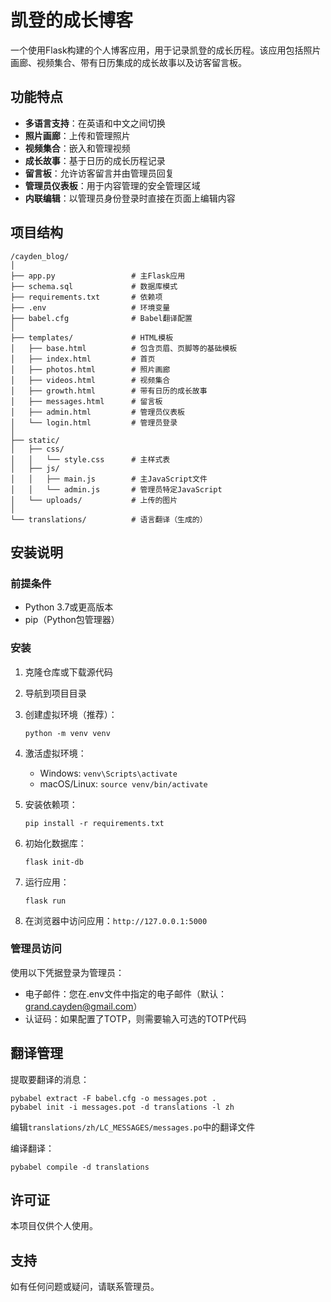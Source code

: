 # 凯登的成长博客

一个使用Flask构建的个人博客应用，用于记录凯登的成长历程。该应用包括照片画廊、视频集合、带有日历集成的成长故事以及访客留言板。

## 功能特点

- **多语言支持**：在英语和中文之间切换
- **照片画廊**：上传和管理照片
- **视频集合**：嵌入和管理视频
- **成长故事**：基于日历的成长历程记录
- **留言板**：允许访客留言并由管理员回复
- **管理员仪表板**：用于内容管理的安全管理区域
- **内联编辑**：以管理员身份登录时直接在页面上编辑内容

## 项目结构

```
/cayden_blog/
│
├── app.py                 # 主Flask应用
├── schema.sql             # 数据库模式
├── requirements.txt       # 依赖项
├── .env                   # 环境变量
├── babel.cfg              # Babel翻译配置
│
├── templates/             # HTML模板
│   ├── base.html          # 包含页眉、页脚等的基础模板
│   ├── index.html         # 首页
│   ├── photos.html        # 照片画廊
│   ├── videos.html        # 视频集合
│   ├── growth.html        # 带有日历的成长故事
│   ├── messages.html      # 留言板
│   ├── admin.html         # 管理员仪表板
│   └── login.html         # 管理员登录
│
├── static/
│   ├── css/
│   │   └── style.css      # 主样式表
│   ├── js/
│   │   ├── main.js        # 主JavaScript文件
│   │   └── admin.js       # 管理员特定JavaScript
│   └── uploads/           # 上传的图片
│
└── translations/          # 语言翻译（生成的）
```

## 安装说明

### 前提条件

- Python 3.7或更高版本
- pip（Python包管理器）

### 安装

1. 克隆仓库或下载源代码

2. 导航到项目目录

3. 创建虚拟环境（推荐）：
   ```
   python -m venv venv
   ```

4. 激活虚拟环境：
   - Windows: `venv\Scripts\activate`
   - macOS/Linux: `source venv/bin/activate`

5. 安装依赖项：
   ```
   pip install -r requirements.txt
   ```

6. 初始化数据库：
   ```
   flask init-db
   ```

7. 运行应用：
   ```
   flask run
   ```

8. 在浏览器中访问应用：`http://127.0.0.1:5000`

### 管理员访问

使用以下凭据登录为管理员：
- 电子邮件：您在.env文件中指定的电子邮件（默认：grand.cayden@gmail.com）
- 认证码：如果配置了TOTP，则需要输入可选的TOTP代码

## 翻译管理

提取要翻译的消息：

```
pybabel extract -F babel.cfg -o messages.pot .
pybabel init -i messages.pot -d translations -l zh
```

编辑`translations/zh/LC_MESSAGES/messages.po`中的翻译文件

编译翻译：

```
pybabel compile -d translations
```

## 许可证

本项目仅供个人使用。

## 支持

如有任何问题或疑问，请联系管理员。